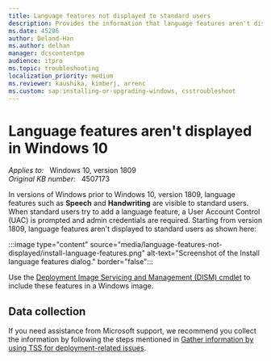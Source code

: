 ```yaml
---
title: Language features not displayed to standard users
description: Provides the information that language features aren't displayed to standard users starting from Windows 10, version 1809.
ms.date: 45286
author: Deland-Han
ms.author: delhan
manager: dcscontentpm
audience: itpro
ms.topic: troubleshooting
localization_priority: medium
ms.reviewer: kaushika, kimberj, arrenc
ms.custom: sap:installing-or-upgrading-windows, csstroubleshoot
---
```

# Language features aren't displayed in Windows 10

_Applies to:_ &nbsp; Windows 10, version 1809  
_Original KB number:_ &nbsp; 4507173

In versions of Windows prior to Windows 10, version 1809, language features such as **Speech** and **Handwriting** are visible to standard users. When standard users try to add a language feature, a User Account Control (UAC) is prompted and admin credentials are required. Starting from version 1809, language features aren't displayed to standard users as shown here:

:::image type="content" source="media/language-features-not-displayed/install-language-features.png" alt-text="Screenshot of the Install language features dialog." border="false":::

Use the [Deployment Image Servicing and Management (DISM) cmdlet](/windows-hardware/manufacture/desktop/dism-operating-system-package-servicing-command-line-options) to include these features in a Windows image.

## Data collection

If you need assistance from Microsoft support, we recommend you collect the information by following the steps mentioned in [Gather information by using TSS for deployment-related issues](../windows-troubleshooters/gather-information-using-tss-deployment.md).
